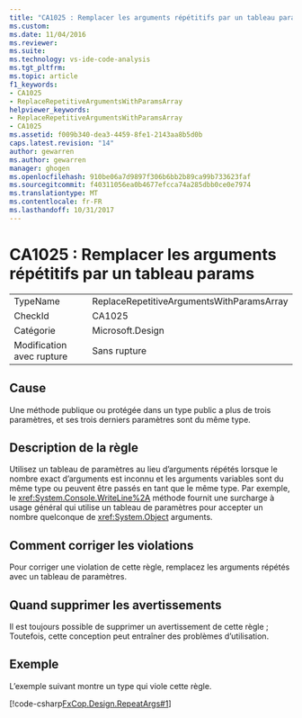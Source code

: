 ```yaml
---
title: "CA1025 : Remplacer les arguments répétitifs par un tableau params | Documents Microsoft"
ms.custom: 
ms.date: 11/04/2016
ms.reviewer: 
ms.suite: 
ms.technology: vs-ide-code-analysis
ms.tgt_pltfrm: 
ms.topic: article
f1_keywords:
- CA1025
- ReplaceRepetitiveArgumentsWithParamsArray
helpviewer_keywords:
- ReplaceRepetitiveArgumentsWithParamsArray
- CA1025
ms.assetid: f009b340-dea3-4459-8fe1-2143aa8b5d0b
caps.latest.revision: "14"
author: gewarren
ms.author: gewarren
manager: ghogen
ms.openlocfilehash: 910be06a7d9897f306b6bb2b89ca99b733623faf
ms.sourcegitcommit: f40311056ea0b4677efcca74a285dbb0ce0e7974
ms.translationtype: MT
ms.contentlocale: fr-FR
ms.lasthandoff: 10/31/2017
---
```

# <a name="ca1025-replace-repetitive-arguments-with-params-array"></a>CA1025 : Remplacer les arguments répétitifs par un tableau params
|||  
|-|-|  
|TypeName|ReplaceRepetitiveArgumentsWithParamsArray|  
|CheckId|CA1025|  
|Catégorie|Microsoft.Design|  
|Modification avec rupture|Sans rupture|  
  
## <a name="cause"></a>Cause  
 Une méthode publique ou protégée dans un type public a plus de trois paramètres, et ses trois derniers paramètres sont du même type.  
  
## <a name="rule-description"></a>Description de la règle  
 Utilisez un tableau de paramètres au lieu d’arguments répétés lorsque le nombre exact d’arguments est inconnu et les arguments variables sont du même type ou peuvent être passés en tant que le même type. Par exemple, le <xref:System.Console.WriteLine%2A> méthode fournit une surcharge à usage général qui utilise un tableau de paramètres pour accepter un nombre quelconque de <xref:System.Object> arguments.  
  
## <a name="how-to-fix-violations"></a>Comment corriger les violations  
 Pour corriger une violation de cette règle, remplacez les arguments répétés avec un tableau de paramètres.  
  
## <a name="when-to-suppress-warnings"></a>Quand supprimer les avertissements  
 Il est toujours possible de supprimer un avertissement de cette règle ; Toutefois, cette conception peut entraîner des problèmes d’utilisation.  
  
## <a name="example"></a>Exemple  
 L’exemple suivant montre un type qui viole cette règle.  
  
 [!code-csharp[FxCop.Design.RepeatArgs#1](../code-quality/codesnippet/CSharp/ca1025-replace-repetitive-arguments-with-params-array_1.cs)]